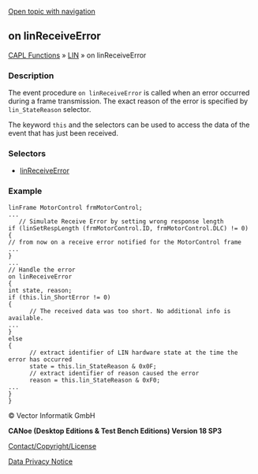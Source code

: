 [Open topic with navigation](../../../../../CANoeDEFamily.htm#Topics/CAPLFunctions/LIN/EventProcedures/CAPLfunctionOnLINReceiveError.md)

## on linReceiveError

[CAPL Functions](../../CAPLfunctions.md) » [LIN](../CAPLfunctionsLINOverview.md) » on linReceiveError

### Description

The event procedure `on linReceiveError` is called when an error occurred during a frame transmission. The exact reason of the error is specified by `lin_StateReason` selector.

The keyword `this` and the selectors can be used to access the data of the event that has just been received.

### Selectors

- [linReceiveError](../Selectors/CAPLfunctionLINReceiveError.md)

### Example

```plaintext
linFrame MotorControl frmMotorControl;
...
   // Simulate Receive Error by setting wrong response length
if (linSetRespLength (frmMotorControl.ID, frmMotorControl.DLC) != 0)
{
// from now on a receive error notified for the MotorControl frame
...
}
...
// Handle the error
on linReceiveError
{
int state, reason;
if (this.lin_ShortError != 0)
{
      // The received data was too short. No additional info is available.
...
}
else
{
      // extract identifier of LIN hardware state at the time the error has occurred
      state = this.lin_StateReason & 0x0F;
      // extract identifier of reason caused the error
      reason = this.lin_StateReason & 0xF0;
...
}
}
```

© Vector Informatik GmbH

**CANoe (Desktop Editions & Test Bench Editions) Version 18 SP3**

[Contact/Copyright/License](../../../Shared/ContactCopyrightLicense.md)

[Data Privacy Notice](https://www.vector.com/int/en/company/get-info/privacy-policy/)